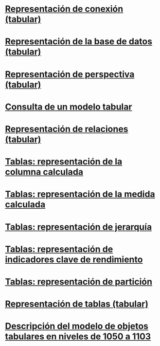 # [Representación de conexión (tabular)](connection-representation-tabular.md)
# [Representación de la base de datos (tabular)](database-representation-tabular.md)
# [Representación de perspectiva (tabular)](perspective-representation-tabular.md)
# [Consulta de un modelo tabular](querying-a-tabular-model.md)
# [Representación de relaciones (tabular)](relationship-representation-tabular.md)
# [Tablas: representación de la columna calculada](tables-calculated-column-representation.md)
# [Tablas: representación de la medida calculada](tables-calculated-measure-representation.md)
# [Tablas: representación de jerarquía](tables-hierarchy-representation.md)
# [Tablas: representación de indicadores clave de rendimiento](tables-key-performance-indicator-representation.md)
# [Tablas: representación de partición](tables-partition-representation.md)
# [Representación de tablas (tabular)](tables-representation-tabular.md)
# [Descripción del modelo de objetos tabulares en niveles de 1050 a 1103](understanding-tabular-object-model-at-levels-1050-through-1103.md)
